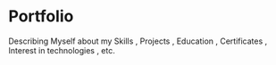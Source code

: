 # Portfolio
Describing Myself about my Skills , Projects , Education , Certificates , Interest in technologies , etc.
